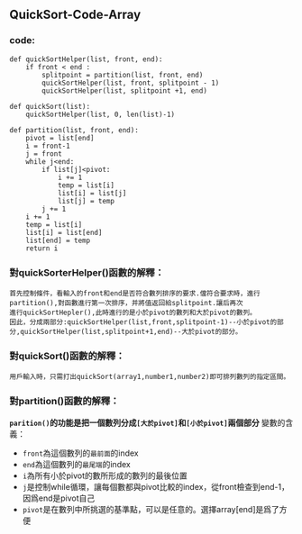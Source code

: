 ## QuickSort-Code-Array
### code:
```python3
def quickSortHelper(list, front, end):
    if front < end :
        splitpoint = partition(list, front, end)
        quickSortHelper(list, front, splitpoint - 1)
        quickSortHelper(list, splitpoint +1, end)

def quickSort(list):
    quickSortHelper(list, 0, len(list)-1)

def partition(list, front, end):
    pivot = list[end]
    i = front-1
    j = front
    while j<end:
        if list[j]<pivot:
            i += 1
            temp = list[i]
            list[i] = list[j]
            list[j] = temp
        j += 1
    i += 1
    temp = list[i]
    list[i] = list[end]
    list[end] = temp
    return i
```
### 對quickSorterHelper()函數的解釋：  
    首先控制條件，看輸入的front和end是否符合數列排序的要求.儅符合要求時，進行partition(),對函數進行第一次排序，并將值返回給splitpoint.讓后再次
    進行quickSortHepler(),此時進行的是小於pivot的數列和大於pivot的數列。
    因此，分成兩部分:quickSortHelper(list,front,splitpoint-1)--小於pivot的部分,quickSortHelper(list,splitpoint+1,end)--大於pivot的部分。  
### 對quickSort()函數的解釋：
    用戶輸入時，只需打出quickSort(array1,number1,number2)即可排列數列的指定區間。
### 對partition()函數的解釋：
**`parition()`的功能是把一個數列分成`[大於pivot]`和`[小於pivot]`兩個部分**
變數的含義：  
* `front`為這個數列的`最前面`的index  
* `end`為這個數列的`最尾端`的index  
* `i`為所有小於pivot的數所形成的數列的最後位置
* `j`是控制while循環，讓每個數都與pivot比較的index，從front檢查到end-1，因爲end是pivot自己
* `pivot`是在數列中所挑選的基準點，可以是任意的。選擇array[end]是爲了方便
